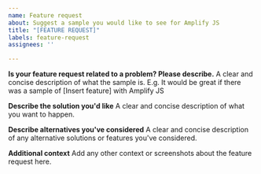 ```yaml
---
name: Feature request
about: Suggest a sample you would like to see for Amplify JS
title: "[FEATURE REQUEST]"
labels: feature-request
assignees: ''

---
```


**Is your feature request related to a problem? Please describe.**
A clear and concise description of what the sample is. E.g. It would be great if there was a sample of [Insert feature] with Amplify JS

**Describe the solution you'd like**
A clear and concise description of what you want to happen.

**Describe alternatives you've considered**
A clear and concise description of any alternative solutions or features you've considered.

**Additional context**
Add any other context or screenshots about the feature request here.
